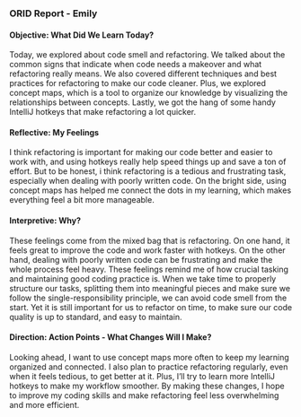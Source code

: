 ### ORID Report - Emily ###


#### Objective: What Did We Learn Today?
Today, we explored about code smell and refactoring. We talked about the common signs that indicate when code needs a makeover and what refactoring really means. We also covered different techniques and best practices for refactoring to make our code cleaner. Plus, we explored concept maps, which is a tool to organize our knowledge by visualizing the relationships between concepts. Lastly, we got the hang of some handy IntelliJ hotkeys that make refactoring a lot quicker.

#### Reflective: My Feelings
I think refactoring is important for making our code better and easier to work with, and using hotkeys really help speed things up and save a ton of effort. But to be honest, i think refactoring is a tedious and frustrating task, especially when dealing with poorly written code. On the bright side, using concept maps has helped me connect the dots in my learning, which makes everything feel a bit more manageable.

#### Interpretive: Why?
These feelings come from the mixed bag that is refactoring. On one hand, it feels great to improve the code and work faster with hotkeys. On the other hand, dealing with poorly written code can be frustrating and make the whole process feel heavy. These feelings remind me of how crucial tasking and maintaining good coding practice is. When we take time to properly structure our tasks, splitting them into meaningful pieces and make sure we follow the single-responsibility principle, we can avoid code smell from the start. Yet it is still important for us to refactor on time, to make sure our code quality is up to standard, and easy to maintain.

#### Direction: Action Points - What Changes Will I Make?
Looking ahead, I want to use concept maps more often to keep my learning organized and connected. I also plan to practice refactoring regularly, even when it feels tedious, to get better at it. Plus, I’ll try to learn more IntelliJ hotkeys to make my workflow smoother. By making these changes, I hope to improve my coding skills and make refactoring feel less overwhelming and more efficient.

